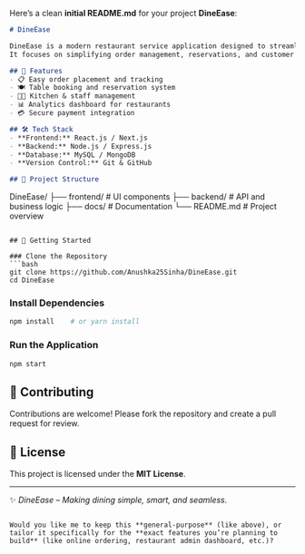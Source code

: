 Here’s a clean **initial README.md** for your project **DineEase**:

```markdown
# DineEase

DineEase is a modern restaurant service application designed to streamline dining experiences for both customers and restaurant staff.  
It focuses on simplifying order management, reservations, and customer interaction to make dining more efficient and enjoyable.

## 🚀 Features
- 📋 Easy order placement and tracking  
- 🍽️ Table booking and reservation system  
- 👨‍🍳 Kitchen & staff management  
- 📊 Analytics dashboard for restaurants  
- 💳 Secure payment integration  

## 🛠️ Tech Stack
- **Frontend:** React.js / Next.js  
- **Backend:** Node.js / Express.js  
- **Database:** MySQL / MongoDB  
- **Version Control:** Git & GitHub  

## 📂 Project Structure
```

DineEase/
├── frontend/    # UI components
├── backend/     # API and business logic
├── docs/        # Documentation
└── README.md    # Project overview

````

## 🏁 Getting Started

### Clone the Repository
```bash
git clone https://github.com/Anushka25Sinha/DineEase.git
cd DineEase
````

### Install Dependencies

```bash
npm install    # or yarn install
```

### Run the Application

```bash
npm start
```

## 🤝 Contributing

Contributions are welcome! Please fork the repository and create a pull request for review.

## 📜 License

This project is licensed under the **MIT License**.

---

✨ *DineEase – Making dining simple, smart, and seamless.*

```

Would you like me to keep this **general-purpose** (like above), or tailor it specifically for the **exact features you’re planning to build** (like online ordering, restaurant admin dashboard, etc.)?
```
